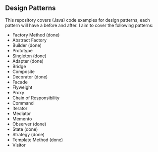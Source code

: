 ## Design Patterns

This repository covers (Java) code examples for design patterns, each pattern will have a before and after. I aim to cover the following patterns:

- Factory Method (done)
- Abstract Factory
- Builder (done)
- Prototype
- Singleton (done)
- Adapter (done)
- Bridge
- Composite
- Decorator (done)
- Facade
- Flyweight
- Proxy
- Chain of Responsibility
- Command
- Iterator
- Mediator
- Memento
- Observer (done)
- State (done)
- Strategy (done)
- Template Method (done)
- Visitor
